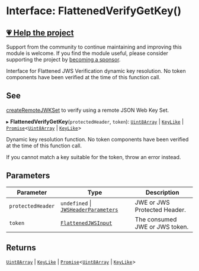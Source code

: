 # Interface: FlattenedVerifyGetKey()

## [💗 Help the project](https://github.com/sponsors/panva)

Support from the community to continue maintaining and improving this module is welcome. If you find the module useful, please consider supporting the project by [becoming a sponsor](https://github.com/sponsors/panva).

Interface for Flattened JWS Verification dynamic key resolution. No token components have been
verified at the time of this function call.

## See

[createRemoteJWKSet](../../../../jwks/remote/functions/createRemoteJWKSet.md) to verify using a remote JSON Web Key Set.

▸ **FlattenedVerifyGetKey**(`protectedHeader`, `token`): [`Uint8Array`](https://developer.mozilla.org/docs/Web/JavaScript/Reference/Global_Objects/Uint8Array) \| [`KeyLike`](../../../../types/type-aliases/KeyLike.md) \| [`Promise`](https://developer.mozilla.org/docs/Web/JavaScript/Reference/Global_Objects/Promise)\<[`Uint8Array`](https://developer.mozilla.org/docs/Web/JavaScript/Reference/Global_Objects/Uint8Array) \| [`KeyLike`](../../../../types/type-aliases/KeyLike.md)\>

Dynamic key resolution function. No token components have been verified at the time of this
function call.

If you cannot match a key suitable for the token, throw an error instead.

## Parameters

| Parameter | Type | Description |
| ------ | ------ | ------ |
| `protectedHeader` | `undefined` \| [`JWSHeaderParameters`](../../../../types/interfaces/JWSHeaderParameters.md) | JWE or JWS Protected Header. |
| `token` | [`FlattenedJWSInput`](../../../../types/interfaces/FlattenedJWSInput.md) | The consumed JWE or JWS token. |

## Returns

[`Uint8Array`](https://developer.mozilla.org/docs/Web/JavaScript/Reference/Global_Objects/Uint8Array) \| [`KeyLike`](../../../../types/type-aliases/KeyLike.md) \| [`Promise`](https://developer.mozilla.org/docs/Web/JavaScript/Reference/Global_Objects/Promise)\<[`Uint8Array`](https://developer.mozilla.org/docs/Web/JavaScript/Reference/Global_Objects/Uint8Array) \| [`KeyLike`](../../../../types/type-aliases/KeyLike.md)\>
